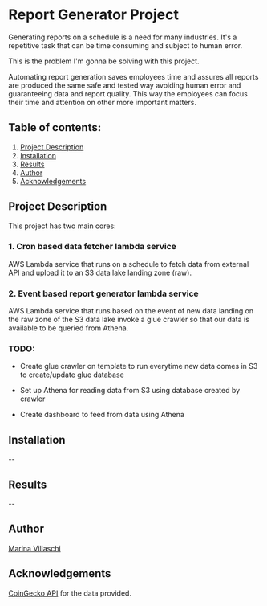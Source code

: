 # Report Generator Project

Generating reports on a schedule is a need for many industries. It's a repetitive task that can be time consuming and subject to human error.

This is the problem I'm gonna be solving with this project.

Automating report generation saves employees time and assures all reports are produced the same safe and tested way avoiding human error and guaranteeing data and report quality. This way the employees can focus their time and attention on other more important matters.

## Table of contents:

1. [Project Description](#description)
2. [Installation](#installation)
3. [Results](#results)
4. [Author](#author)
5. [Acknowledgements](#acknowledgements)

## Project Description <a name="description"></a>

This project has two main cores:

### 1. Cron based data fetcher lambda service

AWS Lambda service that runs on a schedule to fetch data from external API and upload it to an S3 data lake landing zone (raw).

### 2. Event based report generator lambda service

AWS Lambda service that runs based on the event of new data landing on the raw zone of the S3 data lake invoke a glue crawler so that our data is available to be queried from Athena.

### TODO:

- Create glue crawler on template to run everytime new data comes in S3 to create/update glue database

- Set up Athena for reading data from S3 using database created by crawler

- Create dashboard to feed from data using Athena


<!-- ### Passo a passo do serviço:

1. Acessa o banco de dados e busca as transações da tabela `balances` da conta informada (`account_id`) na data informada (`date`).

2. Com os `type_id`s das transações encontradas, busca os dados nas demais tabelas de interesse, de acordo com o tipo de transação.

3. Une todos esses dados e exporta o arquivo .csv final.



This project is composed of the following steps:

1. Data cleaning

    Preparation of the data provided.

2. Customer Segmentation Report

    Attribute analysis of established customers and the general population in order to create customers segments and be able to identify people of interest within the population.

3. Classification Model

    The previous analysis will be used to predict what individuals will respond to the marketing campaing so that the company can focus on them instead of the entire population. [PyCaret](https://pycaret.gitbook.io/docs/) library will be used for this task! -->


## Installation <a name="installation"></a>

--


<!-- There's no need to install any libraries to run this code on the Anaconda environment. The code should run with no issues using Python versions 3.*. -->


## Results <a name="results"></a>

--

<!-- Each notebook holds one step of the project. They were developed with markdown cells in such a way that it's easy to follow and the conclusions are drawn as it goes.

Also, a blog post of the finding is available [here](https://pandascouple.medium.com/how-to-power-customer-acquisition-marketing-campaings-8ea879f41eca). -->


## Author <a name="author"></a>

[Marina Villaschi](https://www.linkedin.com/in/marinavillaschi/?locale=en_US)

## Acknowledgements <a name="acknowledgements"></a>

[CoinGecko API](https://www.coingecko.com/pt/api) for the data provided.

